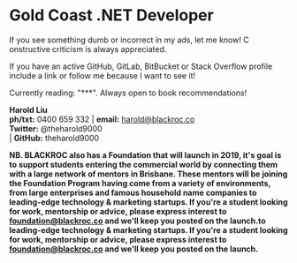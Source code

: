 # Gold Coast .NET Developer



If you see something dumb or incorrect in my ads, let me know! C onstructive criticism is always appreciated.

If you have an active GitHub, GitLab, BitBucket or Stack Overflow profile include a link or follow me because I want to see it!

Currently reading: "***". Always open to book recommendations!

**Harold Liu**</br>
**ph/txt:** 0400 659 332 | **email:** harold@blackroc.co</br>
**Twitter:** @theharold9000</br> | **GitHub:** theharold9000</br>

**NB. BLACKROC also has a Foundation that will launch in 2019, it's goal is to support students entering the commercial world by connecting them with a large network of mentors in Brisbane. These mentors will be joining the Foundation Program having come from a variety of environments, from large enterprises and famous household name companies to leading-edge technology & marketing startups. If you're a student looking for work, mentorship or advice, please express interest to foundation@blackroc.co and we'll keep you posted on the launch.to leading-edge technology & marketing startups. If you're a student looking for work, mentorship or advice, please express interest to foundation@blackroc.co and we'll keep you posted on the launch.**